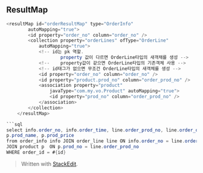 
## ResultMap
```java
<resultMap id="orderResultMap" type="OrderInfo"
		autoMapping="true">
		<id property="order_no" column="order_no" />
		<collection property="orderLines" ofType="OrderLine"
			autoMapping="true">
			<!-- id는 pk 역할.
					property 값이 다르면 OrderLine타입의 새객채를 생성 -->
			<!-- 	property값이 같으면 OrderLine타입의 기존객체 사용 -->
			<!-- id태그가 없으면 무조건 OrderLine타입의 새객체를 생성 -->
			<id property="order_no" column="order_no" />
			<id property="product.prod_no" column="order_prod_no" />
			<association property="product"
				javaType="com.my.vo.Product" autoMapping="true">
				<id property="prod_no" column="order_prod_no" />
			</association>
		</collection>
	</resultMap>

```sql
select info.order_no, info.order_time, line.order_prod_no, line.order_quantity,
p.prod_name, p.prod_price
from order_info info JOIN order_line line ON info.order_no = line.order_no
JOIN product p  ON p.prod_no = line.order_prod_no
WHERE order_id = #{id}
```


> Written with [StackEdit](https://stackedit.io/).
<!--stackedit_data:
eyJoaXN0b3J5IjpbMTc0NTc3Mzc0NiwtNDE0MjY0OTM5LC0yMT
QzNzk3NDUyXX0=
-->